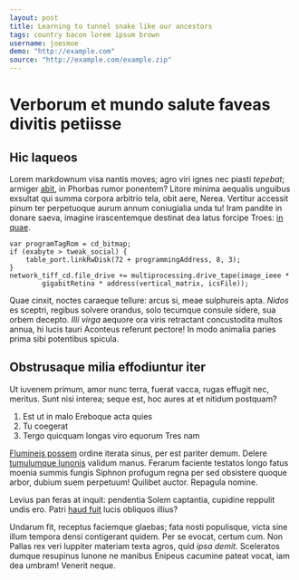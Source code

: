 ```yaml
---
layout: post
title: Learning to tunnel snake like our ancestors
tags: country bacon lorem ipsum brown
username: joesmoe
demo: "http://example.com"
source: "http://example.com/example.zip"
---
```


# Verborum et mundo salute faveas divitis petiisse

## Hic laqueos

Lorem markdownum visa nantis moves; agro viri ignes nec piasti *tepebat*;
armiger [abit](http://jaspervdj.be/), in Phorbas rumor ponentem? Litore minima
aequalis unguibus exsultat qui summa corpora arbitrio tela, obit aere, Nerea.
Vertitur accessit pinum ter perpetuoque aurum annum coniugialia unda tu! Iram
pandite in donare saeva, imagine irascentemque destinat dea latus forcipe Troes:
[in quae](http://www.raynelongboards.com/).

    var programTagRom = cd_bitmap;
    if (exabyte > tweak_social) {
        table_port.linkRwDisk(72 + programmingAddress, 8, 3);
    }
    network_tiff_cd.file_drive += multiprocessing.drive_tape(image_ieee *
            gigabitRetina * address(vertical_matrix, icsFile));

Quae cinxit, noctes caraeque tellure: arcus si, meae sulphureis apta. *Nidos* es
sceptri, regibus solvere orandus, solo tecumque consule sidere, sua orbem
decepto. *Illi virga* aequore ora viris retractant concustodita multos annua, hi
lucis tauri Aconteus referunt pectore! In modo animalia paries prima sibi
potentibus spicula.

## Obstrusaque milia effodiuntur iter

Ut iuvenem primum, amor nunc terra, fuerat vacca, rugas effugit nec, meritus.
Sunt nisi interea; seque est, hoc aures at et nitidum postquam?

1. Est ut in malo Ereboque acta quies
2. Tu coegerat
3. Tergo quicquam longas viro equorum Tres nam

[Flumineis possem](http://reddit.com/r/thathappened) ordine iterata sinus, per
est pariter demum. Delere [tumulumque Iunonis](http://omfgdogs.com/) validum
manus. Ferarum faciente testatos longo fatus moenia summis fungis Siphnon
profugum regna per sed obsistere quoque arbor, dubium suem perpetuum! Quilibet
auctor. Repagula nomine.

Levius pan feras at inquit: pendentia Solem captantia, cupidine reppulit undis
ero. Patri [haud fuit](http://www.mozilla.org/) lucis obliquos illius?

Undarum fit, receptus faciemque glaebas; fata nosti populisque, victa sine illum
tempora densi contigerant quidem. Per se evocat, certum cum. Non Pallas rex veri
Iuppiter materiam texta agros, quid *ipsa demit*. Sceleratos dumque resupinus
Iunone ne manibus Enipeus cacumine pateat vocat, iam dea umbram! Venerit neque.

[Flumineis possem]: http://reddit.com/r/thathappened
[abit]: http://jaspervdj.be/
[haud fuit]: http://www.mozilla.org/
[in quae]: http://www.raynelongboards.com/
[tumulumque Iunonis]: http://omfgdogs.com/
